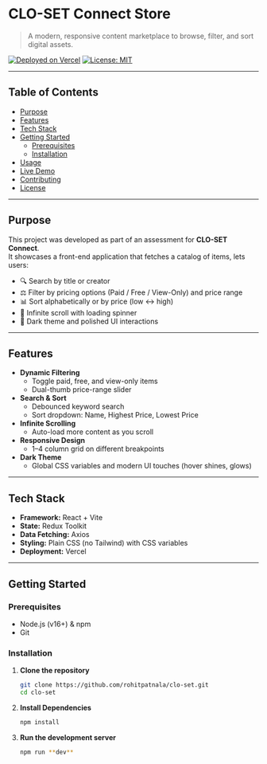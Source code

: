 # CLO-SET Connect Store

> A modern, responsive content marketplace to browse, filter, and sort digital assets.

[![Deployed on Vercel](https://img.shields.io/badge/Deployed%20on-Vercel-000000?logo=vercel&logoColor=white)](https://clo-set-kg9t.vercel.app/) [![License: MIT](https://img.shields.io/badge/License-MIT-blue.svg)](#license)

---

## Table of Contents

- [Purpose](#purpose)
- [Features](#features)
- [Tech Stack](#tech-stack)
- [Getting Started](#getting-started)
  - [Prerequisites](#prerequisites)
  - [Installation](#installation)
- [Usage](#usage)
- [Live Demo](#live-demo)
- [Contributing](#contributing)
- [License](#license)

---

## Purpose

This project was developed as part of an assessment for **CLO-SET Connect**.  
It showcases a front-end application that fetches a catalog of items, lets users:

- 🔍 Search by title or creator
- ⚖️ Filter by pricing options (Paid / Free / View-Only) and price range
- 📊 Sort alphabetically or by price (low ↔ high)
- 🔄 Infinite scroll with loading spinner
- 🌙 Dark theme and polished UI interactions

---

## Features

- **Dynamic Filtering**
  - Toggle paid, free, and view-only items
  - Dual-thumb price-range slider
- **Search & Sort**
  - Debounced keyword search
  - Sort dropdown: Name, Highest Price, Lowest Price
- **Infinite Scrolling**
  - Auto-load more content as you scroll
- **Responsive Design**
  - 1–4 column grid on different breakpoints
- **Dark Theme**
  - Global CSS variables and modern UI touches (hover shines, glows)

---

## Tech Stack

- **Framework:** React + Vite
- **State:** Redux Toolkit
- **Data Fetching:** Axios
- **Styling:** Plain CSS (no Tailwind) with CSS variables
- **Deployment:** Vercel

---

## Getting Started

### Prerequisites

- Node.js (v16+) & npm
- Git

### Installation

1. **Clone the repository**

   ```bash
   git clone https://github.com/rohitpatnala/clo-set.git
   cd clo-set

   ```

2. **Install Dependencies**

   ```bash
   npm install

   ```

3. **Run the development server**
   ```bash
   npm run **dev**

   ```
